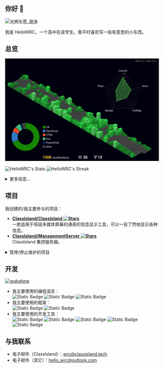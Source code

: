 ## 你好 👋

<img src="https://github.com/user-attachments/assets/a3a43276-c654-4af5-bf48-0a309ca3b75c"
    width="85"
    alt="光辉矢愿_遨游"/>

我是 HelloWRC，一个高中在读学生。我平时喜欢写一些有意思的小东西。

## 总览

![](profile-3d-contrib/profile-night-green.svg)

![HelloWRC's Stats](https://github-readme-stats.vercel.app/api?username=HelloWRC&theme=vue-dark&show_icons=true&hide_border=true&count_private=true)
![HelloWRC's Streak](https://github-readme-streak-stats.herokuapp.com/?user=HelloWRC&theme=vue-dark&hide_border=true)

<details>
  <summary>更多信息…</summary>
  
![hoyocard](https://hoyocard.qhy04.com/sr/detail/2/337298852.png)
</details>

## 项目

我创建的/我主要参与的项目：

- **[ClassIsland/ClassIsland ![Stars](https://img.shields.io/github/stars/ClassIsland/ClassIsland?label=Stars)](https://github.com/ClassIsland/ClassIsland/)**
  <br/>
  一款适用于班级多媒体屏幕的课表的信息显示工具，可以一目了然地显示各种信息。
- **[ClassIsland/ManagementServer ![Stars](https://img.shields.io/github/stars/ClassIsland/ManagementServer?label=Stars)](https://github.com/ClassIsland/ManagementServer/)**
  <br/>
  ClassIsland 集控服务器。

<details>
<summary>暂停/停止维护的项目</summary>

这些项目已经暂停或停止维护，不建议再使用了。

- ~~**[HelloWRC/StickyHomeworks ![Stars](https://img.shields.io/github/stars/HelloWRC/StickyHomeworks?label=Stars)](https://github.com/HelloWRC/StickyHomeworks/)**~~
  <br/>
  一款支持富文本的桌面作业贴工具。如需继续使用，可以使用 Fork **[Sticky-attention/Sticky-attention ![Stars](https://img.shields.io/github/stars/Sticky-attention/Sticky-attention?label=Stars)](https://github.com/Sticky-attention/Sticky-attention/)**
- ~~**[HelloWRC/W-DesktopCountdown ![Stars](https://img.shields.io/github/stars/HelloWRC/W-DesktopCountdown?label=Stars)](https://github.com/HelloWRC/W-DesktopCountdown/)**~~

</details>

## 开发

[![wakatime](https://wakatime.com/badge/user/e8311e69-158c-4e37-9809-ee423f29bc8f.svg)](https://wakatime.com/@e8311e69-158c-4e37-9809-ee423f29bc8f?style=flat-square)

- 我主要使用的编程语言：<br/>
  ![Static Badge](https://img.shields.io/badge/C%23-%23339933?style=flat-square&logo=.NET&logoColor=white)
  ![Static Badge](https://img.shields.io/badge/TypeScript-%20?style=flat-square&logo=typescript&logoColor=white&color=3178C6)
  ![Static Badge](https://img.shields.io/badge/Python-%233776AB?style=flat-square&logo=Python&logoColor=white)
- 我主要使用的框架：<br/>
  ![Static Badge](https://img.shields.io/badge/.NET-%23512bd4?style=flat-square&logo=.NET)
  ![Static Badge](https://img.shields.io/badge/Vue.js-%234FC08D?style=flat-square&logo=vue.js&logoColor=white)
- 我主要使用的开发工具：<br/>
  ![Static Badge](https://img.shields.io/badge/Visual_Studio-%23a478db?style=flat-square&logoColor=white)
  ![Static Badge](https://img.shields.io/badge/Visual_Studio_Code-%232F80ED?style=flat-square&logo=vscodium&logoColor=white)
  ![Static Badge](https://img.shields.io/badge/Rider-%23fe9c0e?style=flat-square&logo=rider)
  ![Static Badge](https://img.shields.io/badge/ReSharper-%23df2477?style=flat-square&logo=resharper)
  ![Static Badge](https://img.shields.io/badge/WebStorm-%230068fd?style=flat-square&logo=webstorm&logoColor=white)

## 与我联系

- 电子邮件（ClassIsland）：<wrc@classisland.tech>
- 电子邮件（其它）：<hello_wrc@outlook.com>

<!--
**HelloWRC/HelloWRC** is a ✨ _special_ ✨ repository because its `README.md` (this file) appears on your GitHub profile.

Here are some ideas to get you started:

- 🔭 I’m currently working on ...
- 🌱 I’m currently learning ...
- 👯 I’m looking to collaborate on ...
- 🤔 I’m looking for help with ...
- 💬 Ask me about ...
- 📫 How to reach me: ...
- 😄 Pronouns: ...
- ⚡ Fun fact: ...
-->
